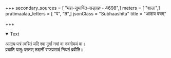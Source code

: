 +++
secondary_sources = [ "महा-सुभाषित-सङ्ग्रहः - 4698",]
meters = [ "शाला",]
pratimaalaa_letters = [ "प", "त",]
jsonClass = "Subhaashita"
title = "आदाय पत्रम्"

+++

<details open><summary>Text</summary>

आदाय पत्रं त्वरितं यदि श्वा दूर्वां नवां वा नवगोमयं वा।  
प्रयाति यातुः परतस् तदानीं राजप्रसादं नियतं ब्रवीति॥
</details>

